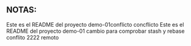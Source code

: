 ## NOTAS:
Este es el README del proyecto demo-01conflicto
concflicto
Este es el README del proyecto demo-01
cambio para comprobar stash y rebase
conflito 2222 remoto
